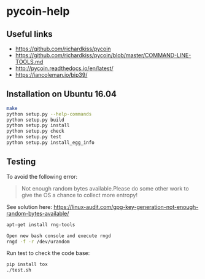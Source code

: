 # pycoin-help

## Useful links
* https://github.com/richardkiss/pycoin
* https://github.com/richardkiss/pycoin/blob/master/COMMAND-LINE-TOOLS.md
* http://pycoin.readthedocs.io/en/latest/
* https://iancoleman.io/bip39/

## Installation on Ubuntu 16.04

```sh
make
python setup.py --help-commands
python setup.py build
python setup.py install
python setup.py check
python setup.py test
python setup.py install_egg_info
``` 

## Testing

To avoid the following error:
> Not enough random bytes available.Please do some other work to give the OS a chance to collect more entropy!

See solution here: https://linux-audit.com/gpg-key-generation-not-enough-random-bytes-available/
```sh
apt-get install rng-tools

Open new bash console and execute rngd
rngd -f -r /dev/urandom
```

Run test to check the code base:
```sh
pip install tox
./test.sh
```
